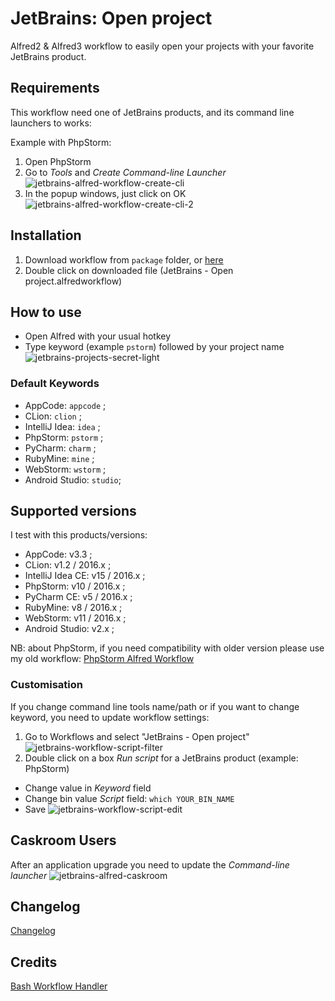 JetBrains: Open project
========================

Alfred2 & Alfred3 workflow to easily open your projects with your favorite JetBrains product.

## Requirements
This workflow need one of JetBrains products, and its command line launchers to works:

Example with PhpStorm:

1. Open PhpStorm
2. Go to _Tools_ and _Create Command-line Launcher_
![jetbrains-alfred-workflow-create-cli](https://raw.githubusercontent.com/bchatard/jetbrains-alfred-workflow/master/doc/img/requirement/jetbrains-alfred-workflow-create-cli.png)
3. In the popup windows, just click on OK
![jetbrains-alfred-workflow-create-cli-2](https://raw.githubusercontent.com/bchatard/jetbrains-alfred-workflow/master/doc/img/requirement/jetbrains-alfred-workflow-create-cli-2.png)


## Installation
1. Download workflow from `package` folder, or [here](https://github.com/bchatard/jetbrains-alfred-workflow/blob/master/package/JetBrains%20-%20Open%20project.alfredworkflow?raw=true)
2. Double click on downloaded file (JetBrains - Open project.alfredworkflow)


## How to use
* Open Alfred with your usual hotkey
* Type keyword (example `pstorm`) followed by your project name
![jetbrains-projects-secret-light](https://raw.githubusercontent.com/bchatard/jetbrains-alfred-workflow/master/doc/img/jetbrains-projects-secret-light.png)

### Default Keywords
 * AppCode: `appcode` ;
 * CLion: `clion` ;
 * IntelliJ Idea: `idea` ;
 * PhpStorm: `pstorm` ;
 * PyCharm: `charm` ;
 * RubyMine: `mine` ;
 * WebStorm: `wstorm` ;
 * Android Studio: `studio`;



## Supported versions
I test with this products/versions:

* AppCode: v3.3 ;
* CLion: v1.2 / 2016.x ;
* IntelliJ Idea CE: v15 / 2016.x ;
* PhpStorm: v10 / 2016.x ;
* PyCharm CE: v5 / 2016.x ;
* RubyMine: v8 / 2016.x ;
* WebStorm: v11 / 2016.x ;
* Android Studio: v2.x ;

NB: about PhpStorm, if you need compatibility with older version please use my old workflow: [PhpStorm Alfred Workflow](https://github.com/bchatard/phpstorm-alfred-workflow)


### Customisation
If you change command line tools name/path or if you want to change keyword, you need to update workflow settings:

1. Go to Workflows and select "JetBrains - Open project"
![jetbrains-workflow-script-filter](https://raw.githubusercontent.com/bchatard/jetbrains-alfred-workflow/master/doc/img/customisation/jetbrains-workflow-script-filter.png)
2. Double click on a box _Run script_ for a JetBrains product (example: PhpStorm)
  * Change value in _Keyword_ field
  * Change bin value _Script_ field: `which YOUR_BIN_NAME`
  * Save
![jetbrains-workflow-script-edit](https://raw.githubusercontent.com/bchatard/jetbrains-alfred-workflow/master/doc/img/customisation/jetbrains-workflow-script-edit.png)


## Caskroom Users
After an application upgrade you need to update the _Command-line launcher_
![jetbrains-alfred-caskroom](https://raw.githubusercontent.com/bchatard/jetbrains-alfred-workflow/master/doc/img/caskroom/jetbrains-alfred-caskroom.png)


## Changelog
[Changelog](CHANGELOG.md)

## Credits
[Bash Workflow Handler](https://github.com/markokaestner/bash-workflow-handler)
